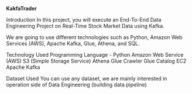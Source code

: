 **KakfaTrader**

Introduction
In this project, you will execute an End-To-End Data Engineering Project on Real-Time Stock Market Data using Kafka.

We are going to use different technologies such as Python, Amazon Web Services (AWS), Apache Kafka, Glue, Athena, and SQL.

Technology Used
Programming Language - Python
Amazon Web Service (AWS)
S3 (Simple Storage Service)
Athena
Glue Crawler
Glue Catalog
EC2
Apache Kafka

Dataset Used
You can use any dataset, we are mainly interested in operation side of Data Engineering (building data pipeline)

